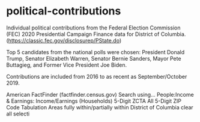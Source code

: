 # political-contributions

Individual political contributions from the Federal Election Commission (FEC) 2020 Presidential Campaign Finance data for District of Columbia. (https://classic.fec.gov/disclosurep/PState.do) 

Top 5 candidates from the national polls were chosen: 
President Donald Trump, Senator Elizabeth Warren, Senator Bernie Sanders, Mayor Pete Buttagieg, and Former Vice President Joe Biden. 

Contributions are included from 2016 to as recent as September/October 2019. 


American FactFinder (factfinder.census.gov)
Search using...
People:Income & Earnings:
Income/Earnings (Households) 
5-Digit ZCTA
All 5-Digit ZIP Code Tabulation Areas fully within/partially within District of Columbia 
clear all selecti